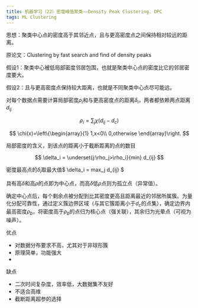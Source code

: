 ```yaml
---
title: 机器学习（22）密度峰值聚类——Density Peak Clustering. DPC
tags: ML Clustering
---
```


思想：聚类中心点的密度高于其邻近点，且与更高密度点之间保持相对较远的距离。

<!--more-->

原论文：Clustering by fast search and find of density peaks

假设1：聚类中心被低局部密度邻居包围，也就是聚类中心点的密度比它的邻居密度要大。

假设2：且与更高密度点保持较大距离，也就是不同聚类中心点尽可能远。

对每个数据点需要计算局部密度$\rho_i$和与更高密度点的距离$\delta_i$，两者都依赖两点距离$d_{ij}$

$$ \rho_i = \sum_j \chi(d_{ij} - d_c) $$

$$ \chi(x)=\left\{\begin{array}{1}
1,x<0\\
0,otherwise
\end{array}\right. $$

局部密度的含义，到该点的距离小于截断距离的点的数目

$$ \delta_i = \underset{j:\rho_j>\rho_i}{min} d_{ij} $$

密度最高点的$\delta_i$取最大值$ \delta_i = max_j d_{ij} $

具有高$\delta$和高$\rho$的点即为中心点，而高$\delta$低$\rho$点则为孤立点（异常值）。

确定中心点后，每个剩余点被分配到比其密度更高且距离最近的邻居所属簇。为量化分配可靠性，通过定义簇边界区域（与其它簇距离小于$d_c$的点集），确定边界内最高密度$\rho_b$，将密度高于$\rho_b$的点归为核心点（强关联），其余归为光晕点（可视为噪声）。

优点

- 对数据分布要求不高，尤其对于非球形簇
- 原理简单，功能强大
- 
缺点
- 二次时间复杂度，效率低，大数据集不友好
- 不适合高维
- 截断距离超参的选择